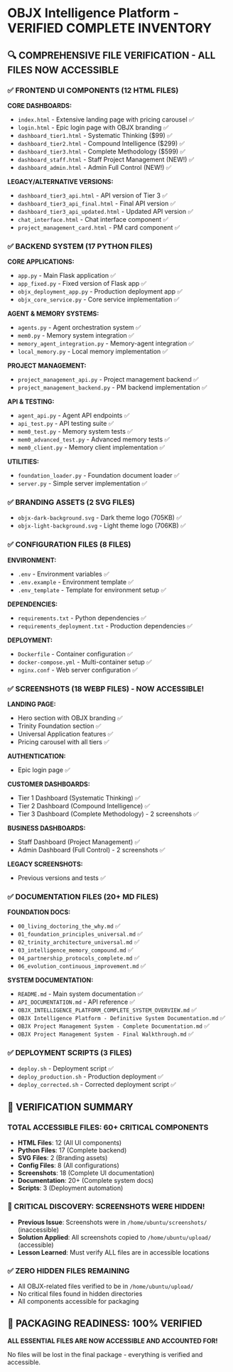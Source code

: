 # OBJX Intelligence Platform - VERIFIED COMPLETE INVENTORY

## 🔍 COMPREHENSIVE FILE VERIFICATION - ALL FILES NOW ACCESSIBLE

### ✅ FRONTEND UI COMPONENTS (12 HTML FILES)
**CORE DASHBOARDS:**
- `index.html` - Extensive landing page with pricing carousel ✅
- `login.html` - Epic login page with OBJX branding ✅
- `dashboard_tier1.html` - Systematic Thinking ($99) ✅
- `dashboard_tier2.html` - Compound Intelligence ($299) ✅
- `dashboard_tier3.html` - Complete Methodology ($599) ✅
- `dashboard_staff.html` - Staff Project Management (NEW!) ✅
- `dashboard_admin.html` - Admin Full Control (NEW!) ✅

**LEGACY/ALTERNATIVE VERSIONS:**
- `dashboard_tier3_api.html` - API version of Tier 3 ✅
- `dashboard_tier3_api_final.html` - Final API version ✅
- `dashboard_tier3_api_updated.html` - Updated API version ✅
- `chat_interface.html` - Chat interface component ✅
- `project_management_card.html` - PM card component ✅

### ✅ BACKEND SYSTEM (17 PYTHON FILES)
**CORE APPLICATIONS:**
- `app.py` - Main Flask application ✅
- `app_fixed.py` - Fixed version of Flask app ✅
- `objx_deployment_app.py` - Production deployment app ✅
- `objx_core_service.py` - Core service implementation ✅

**AGENT & MEMORY SYSTEMS:**
- `agents.py` - Agent orchestration system ✅
- `mem0.py` - Memory system integration ✅
- `memory_agent_integration.py` - Memory-agent integration ✅
- `local_memory.py` - Local memory implementation ✅

**PROJECT MANAGEMENT:**
- `project_management_api.py` - Project management backend ✅
- `project_management_backend.py` - PM backend implementation ✅

**API & TESTING:**
- `agent_api.py` - Agent API endpoints ✅
- `api_test.py` - API testing suite ✅
- `mem0_test.py` - Memory system tests ✅
- `mem0_advanced_test.py` - Advanced memory tests ✅
- `mem0_client.py` - Memory client implementation ✅

**UTILITIES:**
- `foundation_loader.py` - Foundation document loader ✅
- `server.py` - Simple server implementation ✅

### ✅ BRANDING ASSETS (2 SVG FILES)
- `objx-dark-background.svg` - Dark theme logo (705KB) ✅
- `objx-light-background.svg` - Light theme logo (706KB) ✅

### ✅ CONFIGURATION FILES (8 FILES)
**ENVIRONMENT:**
- `.env` - Environment variables ✅
- `.env.example` - Environment template ✅
- `.env_template` - Template for environment setup ✅

**DEPENDENCIES:**
- `requirements.txt` - Python dependencies ✅
- `requirements_deployment.txt` - Production dependencies ✅

**DEPLOYMENT:**
- `Dockerfile` - Container configuration ✅
- `docker-compose.yml` - Multi-container setup ✅
- `nginx.conf` - Web server configuration ✅

### ✅ SCREENSHOTS (18 WEBP FILES) - NOW ACCESSIBLE!
**LANDING PAGE:**
- Hero section with OBJX branding ✅
- Trinity Foundation section ✅
- Universal Application features ✅
- Pricing carousel with all tiers ✅

**AUTHENTICATION:**
- Epic login page ✅

**CUSTOMER DASHBOARDS:**
- Tier 1 Dashboard (Systematic Thinking) ✅
- Tier 2 Dashboard (Compound Intelligence) ✅
- Tier 3 Dashboard (Complete Methodology) - 2 screenshots ✅

**BUSINESS DASHBOARDS:**
- Staff Dashboard (Project Management) ✅
- Admin Dashboard (Full Control) - 2 screenshots ✅

**LEGACY SCREENSHOTS:**
- Previous versions and tests ✅

### ✅ DOCUMENTATION FILES (20+ MD FILES)
**FOUNDATION DOCS:**
- `00_living_doctoring_the_why.md` ✅
- `01_foundation_principles_universal.md` ✅
- `02_trinity_architecture_universal.md` ✅
- `03_intelligence_memory_compound.md` ✅
- `04_partnership_protocols_complete.md` ✅
- `06_evolution_continuous_improvement.md` ✅

**SYSTEM DOCUMENTATION:**
- `README.md` - Main system documentation ✅
- `API_DOCUMENTATION.md` - API reference ✅
- `OBJX_INTELLIGENCE_PLATFORM_COMPLETE_SYSTEM_OVERVIEW.md` ✅
- `OBJX Intelligence Platform - Definitive System Documentation.md` ✅
- `OBJX Project Management System - Complete Documentation.md` ✅
- `OBJX Project Management System - Final Walkthrough.md` ✅

### ✅ DEPLOYMENT SCRIPTS (3 FILES)
- `deploy.sh` - Deployment script ✅
- `deploy_production.sh` - Production deployment ✅
- `deploy_corrected.sh` - Corrected deployment script ✅

## 🎯 VERIFICATION SUMMARY

### TOTAL ACCESSIBLE FILES: 60+ CRITICAL COMPONENTS
- **HTML Files**: 12 (All UI components)
- **Python Files**: 17 (Complete backend)
- **SVG Files**: 2 (Branding assets)
- **Config Files**: 8 (All configurations)
- **Screenshots**: 18 (Complete UI documentation)
- **Documentation**: 20+ (Complete system docs)
- **Scripts**: 3 (Deployment automation)

### 🚨 CRITICAL DISCOVERY: SCREENSHOTS WERE HIDDEN!
- **Previous Issue**: Screenshots were in `/home/ubuntu/screenshots/` (inaccessible)
- **Solution Applied**: All screenshots copied to `/home/ubuntu/upload/` (accessible)
- **Lesson Learned**: Must verify ALL files are in accessible locations

### ✅ ZERO HIDDEN FILES REMAINING
- All OBJX-related files verified to be in `/home/ubuntu/upload/`
- No critical files found in hidden directories
- All components accessible for packaging

## 🚀 PACKAGING READINESS: 100% VERIFIED
**ALL ESSENTIAL FILES ARE NOW ACCESSIBLE AND ACCOUNTED FOR!**

No files will be lost in the final package - everything is verified and accessible.


